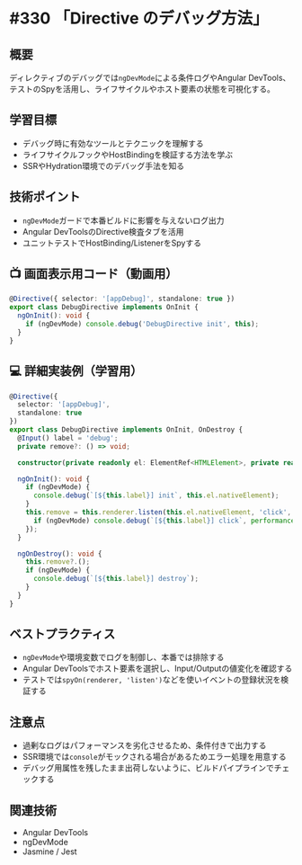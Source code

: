 # #330 「Directive のデバッグ方法」

## 概要
ディレクティブのデバッグでは`ngDevMode`による条件ログやAngular DevTools、テストのSpyを活用し、ライフサイクルやホスト要素の状態を可視化する。

## 学習目標
- デバッグ時に有効なツールとテクニックを理解する
- ライフサイクルフックやHostBindingを検証する方法を学ぶ
- SSRやHydration環境でのデバッグ手法を知る

## 技術ポイント
- `ngDevMode`ガードで本番ビルドに影響を与えないログ出力
- Angular DevToolsのDirective検査タブを活用
- ユニットテストでHostBinding/ListenerをSpyする

## 📺 画面表示用コード（動画用）
```typescript
@Directive({ selector: '[appDebug]', standalone: true })
export class DebugDirective implements OnInit {
  ngOnInit(): void {
    if (ngDevMode) console.debug('DebugDirective init', this);
  }
}
```

## 💻 詳細実装例（学習用）
```typescript
@Directive({
  selector: '[appDebug]',
  standalone: true
})
export class DebugDirective implements OnInit, OnDestroy {
  @Input() label = 'debug';
  private remove?: () => void;

  constructor(private readonly el: ElementRef<HTMLElement>, private readonly renderer: Renderer2, private readonly zone: NgZone) {}

  ngOnInit(): void {
    if (ngDevMode) {
      console.debug(`[${this.label}] init`, this.el.nativeElement);
    }
    this.remove = this.renderer.listen(this.el.nativeElement, 'click', () => {
      if (ngDevMode) console.debug(`[${this.label}] click`, performance.now());
    });
  }

  ngOnDestroy(): void {
    this.remove?.();
    if (ngDevMode) {
      console.debug(`[${this.label}] destroy`);
    }
  }
}
```

## ベストプラクティス
- `ngDevMode`や環境変数でログを制御し、本番では排除する
- Angular DevToolsでホスト要素を選択し、Input/Outputの値変化を確認する
- テストでは`spyOn(renderer, 'listen')`などを使いイベントの登録状況を検証する

## 注意点
- 過剰なログはパフォーマンスを劣化させるため、条件付きで出力する
- SSR環境では`console`がモックされる場合があるためエラー処理を用意する
- デバッグ用属性を残したまま出荷しないように、ビルドパイプラインでチェックする

## 関連技術
- Angular DevTools
- ngDevMode
- Jasmine / Jest
